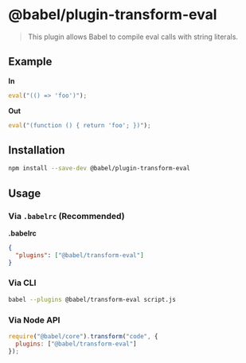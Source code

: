 # @babel/plugin-transform-eval

> This plugin allows Babel to compile eval calls with string literals.

## Example

**In**

```javascript
eval("(() => 'foo')");
```

**Out**

```javascript
eval("(function () { return 'foo'; })");
```

## Installation

```sh
npm install --save-dev @babel/plugin-transform-eval
```

## Usage

### Via `.babelrc` (Recommended)

**.babelrc**

```json
{
  "plugins": ["@babel/transform-eval"]
}
```

### Via CLI

```sh
babel --plugins @babel/transform-eval script.js
```

### Via Node API

```javascript
require("@babel/core").transform("code", {
  plugins: ["@babel/transform-eval"]
});
```
